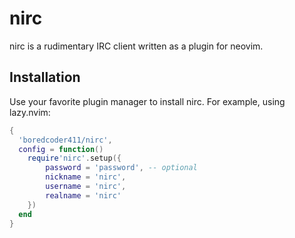 # nirc
nirc is a rudimentary IRC client written as a plugin for neovim.

## Installation
Use your favorite plugin manager to install nirc. For example, using lazy.nvim:
```lua
{
  'boredcoder411/nirc',
  config = function()
    require'nirc'.setup({
        password = 'password', -- optional
        nickname = 'nirc',
        username = 'nirc',
        realname = 'nirc'
    })
  end
}
```
